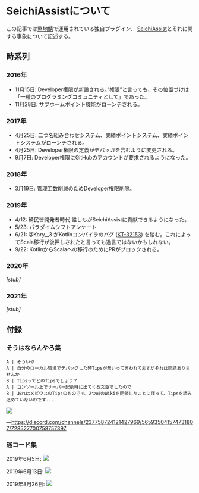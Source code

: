 # SeichiAssistについて
この記事では[整地鯖](https://seichi.click)で運用されている独自プラグイン、
[SeichiAssist](https://GiganticMinecraft/SeichiAssist)とそれに関する事象について記述する。
## 時系列
### 2016年
* 11月15日: Developer権限が新設される。”権限”と言っても、その位置づけは「一種のプログラミングコミュニティとして」であった。
* 11月28日: サブホームポイント機能がローンチされる。

### 2017年
* 4月25日: 二つ名組み合わせシステム、実績ポイントシステム、実績ポイントシステムがローンチされる。
* 4月25日: Developer権限の定義がデバッガを含むように変更される。
* 9月7日: Developer権限にGitHubのアカウントが要求されるようになった。

### 2018年
* 3月19日: 管理工数削減のためDeveloper権限削除。

### 2019年
* 4/12: ~~鯖民皆開発者時代~~ 誰しもがSeichiAssistに貢献できるようになった。
* 5/23: パラダイムシフトアンケート
* 6/21: @Kory\_\_3 がKotlinコンパイラのバグ ([KT-32153](https://youtrack.jetbrains.com/issue/KT-32153)) を踏む。これによってScala移行が後押しされたと言っても過言ではないかもしれない。
* 9/22: KotlinからScalaへの移行のためにPRがブロックされる。

### 2020年
*\[stub\]*
### 2021年
*\[stub\]*
## 付録
### そうはならんやろ集
```
A | そういや
A | 自分のローカル環境でデバッグした時Tipsが無いって言われてますがそれは問題ありませんか
B | TipsってどのTipsでしょう？
A | コンソール上でサーバー起動時に出てくる文章でしたので
B | あれはメビウスのTipsのものです。2つ前のWikiを閉鎖したことに伴って、Tipsを読み込めていないのです...
```

![](https://images-ext-2.discordapp.net/external/JIKFk7rrWI87DRlihET0UVGsVMUeHi_lSVwrxHp80ZA/https/pbs.twimg.com/media/Eb_Lve8UEAESb7i.png%3Alarge?width=650&height=400)

―https://discord.com/channels/237758724121427969/565935041574731807/728527700758757397
### 迷コード集
2019年6月5日: ![](https://media.discordapp.net/attachments/565935041574731807/585575212569853995/unknown.png)

2019年6月13日: ![](https://media.discordapp.net/attachments/565935041574731807/588712657725423618/cap.PNG)

2019年8月26日: ![](https://media.discordapp.net/attachments/565935041574731807/615499212599197697/unknown.png)
